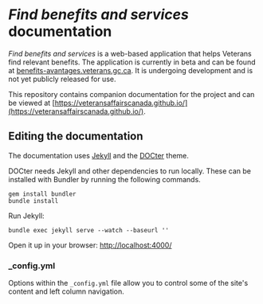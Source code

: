 # _Find benefits and services_ documentation

_Find benefits and services_ is a web-based application that helps Veterans find relevant benefits. The application is currently in beta and can be found at [benefits-avantages.veterans.gc.ca](https://benefits-avantages.veterans.gc.ca/). It is undergoing development and is not yet publicly released for use.


This repository contains companion documentation for the project and can be viewed at [https://veteransaffairscanada.github.io/](https://veteransaffairscanada.github.io/).

## Editing the documentation

The documentation uses [Jekyll](http://jekyllrb.com/) and the [DOCter](https://github.com/cfpb/DOCter) theme.

DOCter needs Jekyll and other dependencies to run locally. These can be installed with Bundler by running the following commands.

```
gem install bundler
bundle install
```

Run Jekyll:

```
bundle exec jekyll serve --watch --baseurl ''
```

Open it up in your browser: <http://localhost:4000/>

### \_config.yml

Options within the `_config.yml` file allow you to control some of the site's
content and left column navigation.
